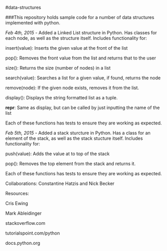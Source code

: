 #data-structures

###This repository holds sample code for a number of data structures implemented with python.

*Feb 4th, 2015* - Added a Linked List structure in Python. Has classes for each node, as well as the structure itself. Includes functionality for:
                      <p>insert(value): Inserts the given value at the front of the list</p>
                      <p>pop(): Removes the front value from the list and returns that to the user</p>
                      <p>size(): Returns the size (number of nodes) in a list</p>
                      <p>search(value): Searches a list for a given value, if found, returns the node</p>
                      <p>remove(node): If the given node exists, removes it from the list.</p>
                      <p>display(): Displays the string formatted list as a tuple.</p>
                      <p>__repr__: Same as display, but can be called by just inputting the name of the list</p>
                  <p>Each of these functions has tests to ensure they are working as expected.</p>

*Feb 5th, 2015* - Added a stack sturcture in Python. Has a class for an element of the stack, as well as the stack stucture itself. Includes functionality for:
                      <p>push(value): Adds the value at to top of the stack</p>
                      <p>pop(): Removes the top element from the stack and returns it.</p>
                  <p>Each of these functions has tests to ensure they are working as expected.</p>


Collaborations:
Constantine Hatzis and Nick Becker

Resources:
<p>Cris Ewing</p>
<p>Mark Ableidinger</p>
<p>stackoverflow.com</p>
<p>tutorialspoint.com/python</p>
<p>docs.python.org</p>
